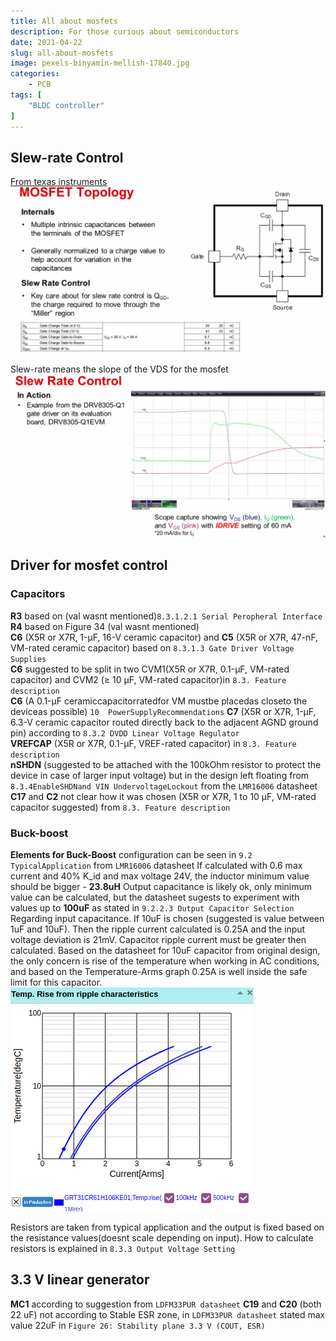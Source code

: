 ```yaml
---
title: All about mosfets
description: For those curious about semiconductors
date: 2021-04-22
slug: all-about-mosfets
image: pexels-binyamin-mellish-17840.jpg
categories:
    - PCB
tags: [
    "BLDC controller"
]
---
```

## Slew-rate Control
[From texas instruments](https://training.ti.com/smart-motor-gate-drive-series-mosfet-slew-rate-control)
![](2021-03-20-15-55-29.png)

Slew-rate means the slope of the VDS for the mosfet
![](2021-03-20-16-00-40.png)

## Driver for mosfet control

### Capacitors
**R3** based on (val wasnt mentioned)`8.3.1.2.1 Serial Peropheral Interface`  
**R4** based on Figure 34 (val wasnt mentioned)   
**C6** (X5R or X7R, 1-μF, 16-V ceramic capacitor) and **C5** (X5R or X7R, 47-nF, VM-rated ceramic capacitor) based on `8.3.1.3 Gate Driver Voltage  Supplies`   
**C6** suggested to be split in two CVM1(X5R or X7R, 0.1-μF, VM-rated capacitor) and CVM2 (≥ 10 μF, VM-rated capacitor)in `8.3. Feature description`   
**C6**  (A 0.1-μF ceramiccapacitorratedfor VM mustbe placedas closeto the deviceas possible) `10  PowerSupplyRecommendations`
**C7** (X5R or X7R, 1-μF, 6.3-V ceramic capacitor routed directly back to the adjacent AGND ground pin) according to `8.3.2 DVDD Linear Voltage Regulator`   
**VREFCAP** (X5R or X7R, 0.1-μF, VREF-rated capacitor) in `8.3. Feature description`    
**nSHDN** (suggested to be attached with the 100kOhm resistor to protect the device in case of larger input voltage) but in the design left floating from `8.3.4EnableSHDNand VIN UndervoltageLockout` from the `LMR16006` datasheet
**C17** and **C2** not clear how it was chosen (X5R or X7R, 1 to 10 μF, VM-rated capacitor suggested) from `8.3. Feature description`  

### Buck-boost
**Elements for Buck-Boost** configuration can be seen in `9.2 TypicalApplication` from `LMR16006` datasheet
If calculated with 0.6 max current and 40% K_id and max voltage 24V, the inductor minimum value should be bigger - **23.8uH**
Output capacitance is likely ok, only minimum value can be calculated, but the datasheet sugests to experiment with values up to **100uF** as stated in `9.2.2.3 Output Capacitor Selection`
Regarding input capacitance. If 10uF is chosen (suggested is value between 1uF and 10uF). Then the ripple current calculated is 0.25A and the input voltage deviation is 21mV. Capacitor ripple current must be greater then calculated. Based on the datasheet for 10uF capacitor from original design, the only concern is rise of the temperature when working in AC conditions, and based on the Temperature-Arms graph 0.25A is well inside the safe limit for this capacitor.
![](2021-04-15-15-49-44.png)

Resistors are taken from typical application and the output is fixed based on the resistance values(doesnt scale depending on input). How to calculate resistors is explained in `8.3.3 Output Voltage Setting`


## 3.3 V linear generator
**MC1** according to suggestion from `LDFM33PUR datasheet`
**C19** and **C20** (both 22 uF) not according to Stable ESR zone, in `LDFM33PUR datasheet` stated max value 22uF in `Figure 26: Stability plane 3.3 V (COUT, ESR)` 